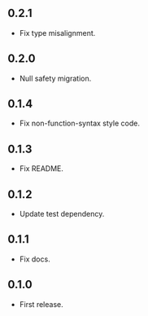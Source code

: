 ## 0.2.1

- Fix type misalignment.

## 0.2.0

- Null safety migration.

## 0.1.4

- Fix non-function-syntax style code.

## 0.1.3

- Fix README.

## 0.1.2

- Update test dependency.

## 0.1.1

- Fix docs.

## 0.1.0

- First release.
